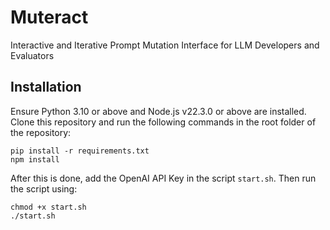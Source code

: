 # Muteract
Interactive and Iterative Prompt Mutation Interface for LLM Developers and Evaluators

## Installation
Ensure Python 3.10 or above and Node.js v22.3.0 or above are installed.
Clone this repository and run the following commands in the root folder of the repository:
```
pip install -r requirements.txt
npm install
```
After this is done, add the OpenAI API Key in the script `start.sh`.
Then run the script using:
```
chmod +x start.sh
./start.sh
```
